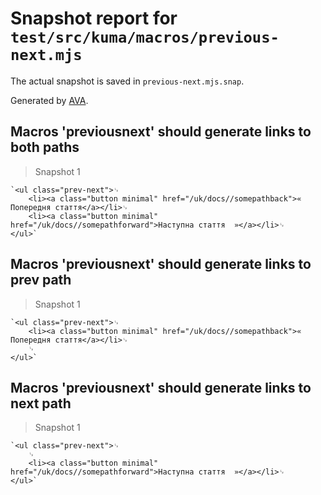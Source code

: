# Snapshot report for `test/src/kuma/macros/previous-next.mjs`

The actual snapshot is saved in `previous-next.mjs.snap`.

Generated by [AVA](https://avajs.dev).

## Macros 'previousnext' should generate links to both paths

> Snapshot 1

    `<ul class="prev-next">␊
        <li><a class="button minimal" href="/uk/docs//somepathback">« Попередня стаття</a></li>␊
        <li><a class="button minimal" href="/uk/docs//somepathforward">Наступна стаття  »</a></li>␊
    </ul>`

## Macros 'previousnext' should generate links to prev path

> Snapshot 1

    `<ul class="prev-next">␊
        <li><a class="button minimal" href="/uk/docs//somepathback">« Попередня стаття</a></li>␊
        ␊
    </ul>`

## Macros 'previousnext' should generate links to next path

> Snapshot 1

    `<ul class="prev-next">␊
        ␊
        <li><a class="button minimal" href="/uk/docs//somepathforward">Наступна стаття  »</a></li>␊
    </ul>`
